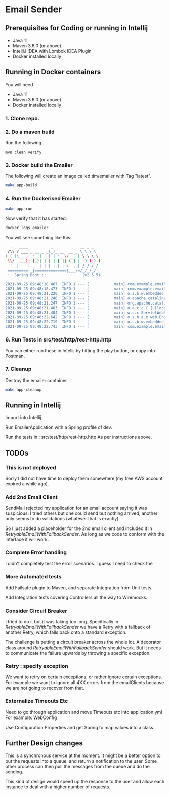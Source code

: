 # Email Sender

## Prerequisites for Coding or running in Intellij

- Java 11
- Maven 3.6.0 (or above)
- IntelliJ IDEA with Lombok IDEA Plugin
- Docker installed locally

## Running in Docker containers
You will need 
- Java 11
- Maven 3.6.0 (or above)
- Docker installed locally

### 1. Clone repo.

### 2. Do a maven build
Run the following
```bash
mvn clean verify
```

### 3. Docker build the Emailer
The following will create an image called tim/emailer with Tag "latest".

```bash
make app-build
```

### 4. Run the Dockerised Emailer
```bash
make app-run
```

Now verify that it has started:
```bash
docker logs emailer
```

You will see something like this:
```bash
  .   ____          _            __ _ _
 /\\ / ___'_ __ _ _(_)_ __  __ _ \ \ \ \
( ( )\___ | '_ | '_| | '_ \/ _` | \ \ \ \
 \\/  ___)| |_)| | | | | || (_| |  ) ) ) )
  '  |____| .__|_| |_|_| |_\__, | / / / /
 =========|_|==============|___/=/_/_/_/
 :: Spring Boot ::                (v2.5.5)

2021-09-25 09:48:18.467  INFO 1 --- [           main] com.example.emailer.EmailerApplication   : Starting EmailerApplication v0.0.1-SNAPSHOT using Java 11.0.12 on f4c249a9a3b0 with PID 1 (/app/app.jar started by root in /app)
2021-09-25 09:48:18.473  INFO 1 --- [           main] com.example.emailer.EmailerApplication   : No active profile set, falling back to default profiles: default
2021-09-25 09:48:21.220  INFO 1 --- [           main] o.s.b.w.embedded.tomcat.TomcatWebServer  : Tomcat initialized with port(s): 8080 (http)
2021-09-25 09:48:21.246  INFO 1 --- [           main] o.apache.catalina.core.StandardService   : Starting service [Tomcat]
2021-09-25 09:48:21.247  INFO 1 --- [           main] org.apache.catalina.core.StandardEngine  : Starting Servlet engine: [Apache Tomcat/9.0.53]
2021-09-25 09:48:21.403  INFO 1 --- [           main] o.a.c.c.C.[.[localhost].[/emailer]       : Initializing Spring embedded WebApplicationContext
2021-09-25 09:48:21.404  INFO 1 --- [           main] w.s.c.ServletWebServerApplicationContext : Root WebApplicationContext: initialization completed in 2797 ms
2021-09-25 09:48:22.642  INFO 1 --- [           main] o.s.b.a.e.web.EndpointLinksResolver      : Exposing 1 endpoint(s) beneath base path '/actuator'
2021-09-25 09:48:22.719  INFO 1 --- [           main] o.s.b.w.embedded.tomcat.TomcatWebServer  : Tomcat started on port(s): 8080 (http) with context path '/emailer'
2021-09-25 09:48:22.743  INFO 1 --- [           main] com.example.emailer.EmailerApplication   : Started EmailerApplication in 5.62 seconds (JVM running for 6.709)

```



### 6. Run Tests in src/test/http/rest-http.http
You can either run these in Intellij by hitting the play button, or copy into Postman.


### 7. Cleanup

Destroy the emailer container
```bash
make app-cleanup
```

## Running in Intellij
Import into Intellij

Run EmailerApplication with a Spring profile of dev.

Run the tests in : src/test/http/rest-http.http
As per instructions above.



## TODOs

### This is not deployed
Sorry I did not have time to deploy them somewhere (my free AWS account expired a while ago).

### Add 2nd Email Client
SendMail rejected my application for an email account saying it was suspicious. I tried others but one could send but nothing arrived, 
another only seems to do validations (whatever that is exactly).

So I just added a placeholder for the 2nd email client and included it in _RetryableEmailWithFallbackSender_.
As long as we code to conform with the interface it will work.

### Complete Error handling
I didn't completely test the error scenarios. I guess I need to check the 

### More Automated tests
Add Failsafe plugin to Maven, and separate Integration from Unit tests.

Add Integration tests covering Controllers all the way to Wiremocks.

### Consider Circuit Breaker
I tried to do it but it was taking too long. Specifically in _RetryableEmailWithFallbackSender_ we have a Retry with a fallback of another Retry, 
which falls back onto a standard exception. 

The challenge is putting a circuit breaker across the whole lot. A decorator class around _RetryableEmailWithFallbackSender_ should work. But it needs to 
communicate the failure upwards by throwing a specific exception.

### Retry : specify exception
We want to retry on certain exceptions, or rather ignore certain exceptions.
For example we want to ignore all 4XX errors from the emailClients because we are not going to recover from that.


### Externalize Timeouts Etc
Need to go through application and move Timeouts etc into application.yml For example: WebConfig

Use Configuration Properties and get Spring to map values into a class.

## Further Design changes
This is a synchronous service at the moment. It might be a better option to 
put the requests into a queue, and return a notification to the user. Some other process
can then pull the messages from the queue and do the sending. 

This kind of design would speed up the response to the user and allow each instance to deal with a higher 
number of requests.